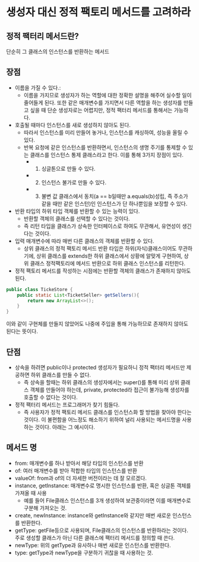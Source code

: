 # 생성자 대신 정적 팩토리 메서드를 고려하라

## 정적 팩터리 메서드란?
단순히 그 클래스의 인스턴스를 반환하는 메서드
## 장점
* 이름을 가질 수 있다.: 
	* 이름을 가지므로 생성자가 하는 역할에 대한 정확한 설명을 해주어 실수할 일이 줄어들게 된다. 또한 같은 매개변수를 가지면서 다른 역할을 하는 생성자를 만들고 싶을 때 단순 생성자로는 어렵지만, 정적 팩터리 메서드를 통해서는 가능하다.
* 호출될 때마다 인스턴스를 새로 생성하지 않아도 된다.
	* 따라서 인스턴스를 미리 만들어 놓거나, 인스턴스를 캐싱하여, 성능을 올릴 수 있다.
	* 반복 요청에 같은 인스턴스를 반환하면서, 인스턴스의 생명 주기를 통제할 수 있는 클래스를 인스턴스 통제 클래스라고 한다. 이를 통해 3가지 장점이 있다.
		* 1. 싱글톤으로 만들 수 있다.
		* 2. 인스턴스 불가로 만들 수 있다.
		* 3. 불변 값 클래스에서 동치(a == b일때만 a.equals(b)성립, 즉 주소가 같을 때만 같은 인스턴)인 인스턴스가 단 하나뿐임을 보장할 수 있다.
* 반환 타입의 하위 타입 객체를 반환할 수 있는 능력이 있다.
	* 반환할 객체의 클래스를 선택할 수 있다는 것이다.
	* 즉 리턴 타입을 클래스가 상속한 인터페이스로 하여도 무관해서, 유연성이 생긴다는 것이다.
* 입력 매개변수에 따라 매번 다른 클래스의 객체를 반환할 수 있다.
	* 상위 클래스의 정적 팩토리 메서드 반환 타입은 하위(자식)클래스이어도 무관하기에, 상위 클래스를 extends한 하위 클래스에서 상황에 알맞게 구현하여, 상위 클래스 정적팩토리에 메서드 반환으로 하위 클래스 인스턴스를 리턴한다.
* 정적 팩토리 메서드를 작성하는 시점에는 반환할 객체의 클래스가 존재하지 않아도 된다.
```java
public class TickeStore {
	public static List<TicketSeller> getSellers(){
		return new ArrayList<>();
	}
}
```
이와 같이 구현체를 만들지 않았어도 나중에 주입을 통해 가능하므로 존재하지 않아도 된다는 뜻이다. 
## 단점
* 상속을 하려면 public이나 protected 생성자가 필요하니 정적 팩터리 메서드만 제공하면 하위 클래스를 만들 수 없다.
	* 즉 상속을 할때는 하위 클래스의 생성자에서는 super()를 통해 미리 상위 클래스 객체를 만들어야 하는데, private, protected라 접근이 불가능해 생성자를 호출할 수 없다는 것이다.
* 정적 팩터리 메서드는 프로그래머가 찾기 힘들다.
	* 즉 사용자가 정적 팩토리 메서드 클래스를 인스턴스화 할 방법을 찾아야 한다는 것이다. 이 불편함을 어느정도 해소하기 위하여 널리 사용되는 메서드명을 사용하는 것이다. 아래는 그 예시이다.

## 메서드 명
* from: 매개변수를 하나 받아서 해당 타입의 인스턴스를 반환
* of: 여러 매개변수를 받아 적합한 타입의 인스턴스를 반환
* valueOf: from과 of의 더 자세한 버전이라는 데 잘 모르겠다.
* instance, getInstance: 매개변수로 명시한 인스턴스를 반환, 혹은 싱글톤 객체를 가져올 때 사용
	* 예를 들어 File클래스 인스턴스를 3개 생성하여 보관중이라면 이를 매개변수로 구분해 가져오는 것.
* create, newInstance: instance와 getInstance와 같지만 매번 새로운 인스턴스를 반환한다.
* getType: getFile등으로 사용되며, File클래스의 인스턴스를 반환하라는 것이다. 주로 생성할 클래스가 아닌 다른 클래스에 팩터리 메서드를 정의할 때 쓴다.
* newType: 위의 getType과 유사하나 매번 새로운 인스턴스를 반환한다.
* type: getType과 newType을 구분하기 귀찮을 때 사용하는 것.
